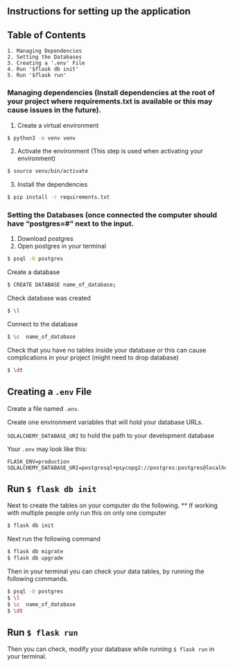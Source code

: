 
## Instructions for setting up the application

## Table of Contents 
	1. Managing Dependencies
	2. Setting the Databases
	3. Creating a '.env' File
  	4. Run '$flask db init'
	5. Run '$flask run'
  
 
 ### Managing dependencies (Install dependencies at the root of your project where requirements.txt is available or this may cause issues in the future).

1. Create a virtual environment 

```bash
$ python3 -m venv venv
```

2. Activate the environment (This step is used when activating your environment) 

```bash
$ source venv/bin/activate 
```

3. Install the dependencies 

```bash
$ pip install -r requirements.txt
```

### Setting the Databases (once connected the computer should have “postgres=#” next to the input.

1. Download postgres
2. Open postgres in your terminal 

```bash
$ psql -U postgres
```

Create a database
```bash
$ CREATE DATABASE name_of_database;
```
Check database was created 
```bash
$ \l
```
Connect to the database 
```bash
$ \c  name_of_database
```
Check that you have no tables inside your database or this can cause complications in your project (might need to drop database) 
```bash
$ \dt
```
## Creating a `.env` File
Create a file named `.env`.

Create one environment variables that will hold your database URLs.

`SQLALCHEMY_DATABASE_URI` to hold the path to your development database


Your `.env` may look like this:

```
FLASK_ENV=production
SQLALCHEMY_DATABASE_URI=postgresql+psycopg2://postgres:postgres@localhost:5432/task_list_api_development
```

## Run `$ flask db init`

Next to create the tables on your computer do the following. 
** If working with multiple people only run this on only one computer 
```bash
$ flask db init
```
Next run the following command 
```bash
$ flask db migrate
$ flask db upgrade
```
Then in your terminal you can check your data tables, by running the following commands. 
```bash
$ psql -U postgres
$ \l
$ \c  name_of_database
$ \dt
```

## Run `$ flask run`

Then you can check, modify your database while running `$ flask run` in your terminal.

